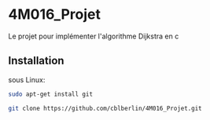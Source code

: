 # 4M016_Projet
Le projet pour implémenter l'algorithme Dijkstra en c

## Installation
sous Linux: 
```bash
sudo apt-get install git

git clone https://github.com/cblberlin/4M016_Projet.git
```
